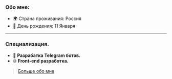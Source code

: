 ### Обо мне:

- 🌍 Страна проживания: Россия
- 🎂 День рождения: 11 Января

---

### Специализация.

- 🤖 **Разрабатка Telegram ботов.**
- 🌐 **Front-end разработка.**

> [Больше обо мне](https://dogifnf.pro)